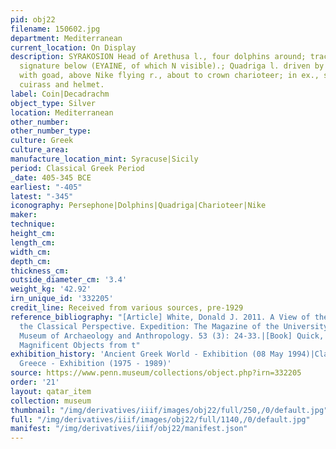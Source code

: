 ```yaml
---
pid: obj22
filename: 150602.jpg
department: Mediterranean
current_location: On Display
description: SYRAKOSION Head of Arethusa l., four dolphins around; traces of the artist's
  signature below (EYAINE, of which N visible).; Quadriga l. driven by charioteer
  with goad, above Nike flying r., about to crown charioteer; in ex., shield, greaves,
  cuirass and helmet.
label: Coin|Decadrachm
object_type: Silver
location: Mediterranean
other_number:
other_number_type:
culture: Greek
culture_area:
manufacture_location_mint: Syracuse|Sicily
period: Classical Greek Period
_date: 405-345 BCE
earliest: "-405"
latest: "-345"
iconography: Persephone|Dolphins|Quadriga|Charioteer|Nike
maker:
technique:
height_cm:
length_cm:
width_cm:
depth_cm:
thickness_cm:
outside_diameter_cm: '3.4'
weight_kg: '42.92'
irn_unique_id: '332205'
credit_line: Received from various sources, pre-1929
reference_bibliography: "[Article] White, Donald J. 2011. A View of the Horse from
  the Classical Perspective. Expedition: The Magazine of the University of Pennsylvania
  Museum of Archaeology and Anthropology. 53 (3): 24-33.|[Book] Quick, Jennifer. 2004.
  Magnificent Objects from t"
exhibition_history: 'Ancient Greek World - Exhibition (08 May 1994)|Classical Gallery:
  Greece - Exhibition (1975 - 1989)'
source: https://www.penn.museum/collections/object.php?irn=332205
order: '21'
layout: qatar_item
collection: museum
thumbnail: "/img/derivatives/iiif/images/obj22/full/250,/0/default.jpg"
full: "/img/derivatives/iiif/images/obj22/full/1140,/0/default.jpg"
manifest: "/img/derivatives/iiif/obj22/manifest.json"
---
```


